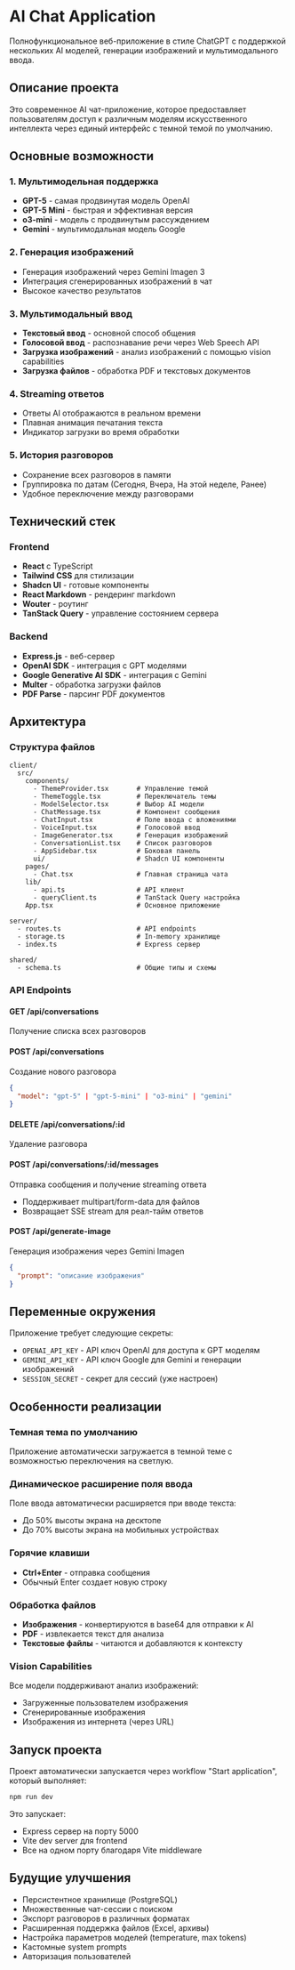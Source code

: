 # AI Chat Application

Полнофункциональное веб-приложение в стиле ChatGPT с поддержкой нескольких AI моделей, генерации изображений и мультимодального ввода.

## Описание проекта

Это современное AI чат-приложение, которое предоставляет пользователям доступ к различным моделям искусственного интеллекта через единый интерфейс с темной темой по умолчанию.

## Основные возможности

### 1. Мультимодельная поддержка
- **GPT-5** - самая продвинутая модель OpenAI
- **GPT-5 Mini** - быстрая и эффективная версия
- **o3-mini** - модель с продвинутым рассуждением
- **Gemini** - мультимодальная модель Google

### 2. Генерация изображений
- Генерация изображений через Gemini Imagen 3
- Интеграция сгенерированных изображений в чат
- Высокое качество результатов

### 3. Мультимодальный ввод
- **Текстовый ввод** - основной способ общения
- **Голосовой ввод** - распознавание речи через Web Speech API
- **Загрузка изображений** - анализ изображений с помощью vision capabilities
- **Загрузка файлов** - обработка PDF и текстовых документов

### 4. Streaming ответов
- Ответы AI отображаются в реальном времени
- Плавная анимация печатания текста
- Индикатор загрузки во время обработки

### 5. История разговоров
- Сохранение всех разговоров в памяти
- Группировка по датам (Сегодня, Вчера, На этой неделе, Ранее)
- Удобное переключение между разговорами

## Технический стек

### Frontend
- **React** с TypeScript
- **Tailwind CSS** для стилизации
- **Shadcn UI** - готовые компоненты
- **React Markdown** - рендеринг markdown
- **Wouter** - роутинг
- **TanStack Query** - управление состоянием сервера

### Backend
- **Express.js** - веб-сервер
- **OpenAI SDK** - интеграция с GPT моделями
- **Google Generative AI SDK** - интеграция с Gemini
- **Multer** - обработка загрузки файлов
- **PDF Parse** - парсинг PDF документов

## Архитектура

### Структура файлов

```
client/
  src/
    components/
      - ThemeProvider.tsx       # Управление темой
      - ThemeToggle.tsx         # Переключатель темы
      - ModelSelector.tsx       # Выбор AI модели
      - ChatMessage.tsx         # Компонент сообщения
      - ChatInput.tsx           # Поле ввода с вложениями
      - VoiceInput.tsx          # Голосовой ввод
      - ImageGenerator.tsx      # Генерация изображений
      - ConversationList.tsx    # Список разговоров
      - AppSidebar.tsx          # Боковая панель
      ui/                       # Shadcn UI компоненты
    pages/
      - Chat.tsx                # Главная страница чата
    lib/
      - api.ts                  # API клиент
      - queryClient.ts          # TanStack Query настройка
    App.tsx                     # Основное приложение
    
server/
  - routes.ts                   # API endpoints
  - storage.ts                  # In-memory хранилище
  - index.ts                    # Express сервер
  
shared/
  - schema.ts                   # Общие типы и схемы
```

### API Endpoints

#### GET /api/conversations
Получение списка всех разговоров

#### POST /api/conversations
Создание нового разговора
```json
{
  "model": "gpt-5" | "gpt-5-mini" | "o3-mini" | "gemini"
}
```

#### DELETE /api/conversations/:id
Удаление разговора

#### POST /api/conversations/:id/messages
Отправка сообщения и получение streaming ответа
- Поддерживает multipart/form-data для файлов
- Возвращает SSE stream для реал-тайм ответов

#### POST /api/generate-image
Генерация изображения через Gemini Imagen
```json
{
  "prompt": "описание изображения"
}
```

## Переменные окружения

Приложение требует следующие секреты:

- `OPENAI_API_KEY` - API ключ OpenAI для доступа к GPT моделям
- `GEMINI_API_KEY` - API ключ Google для Gemini и генерации изображений
- `SESSION_SECRET` - секрет для сессий (уже настроен)

## Особенности реализации

### Темная тема по умолчанию
Приложение автоматически загружается в темной теме с возможностью переключения на светлую.

### Динамическое расширение поля ввода
Поле ввода автоматически расширяется при вводе текста:
- До 50% высоты экрана на десктопе
- До 70% высоты экрана на мобильных устройствах

### Горячие клавиши
- **Ctrl+Enter** - отправка сообщения
- Обычный Enter создает новую строку

### Обработка файлов
- **Изображения** - конвертируются в base64 для отправки к AI
- **PDF** - извлекается текст для анализа
- **Текстовые файлы** - читаются и добавляются к контексту

### Vision Capabilities
Все модели поддерживают анализ изображений:
- Загруженные пользователем изображения
- Сгенерированные изображения
- Изображения из интернета (через URL)

## Запуск проекта

Проект автоматически запускается через workflow "Start application", который выполняет:
```bash
npm run dev
```

Это запускает:
- Express сервер на порту 5000
- Vite dev server для frontend
- Все на одном порту благодаря Vite middleware

## Будущие улучшения

- Персистентное хранилище (PostgreSQL)
- Множественные чат-сессии с поиском
- Экспорт разговоров в различных форматах
- Расширенная поддержка файлов (Excel, архивы)
- Настройка параметров моделей (temperature, max tokens)
- Кастомные system prompts
- Авторизация пользователей
